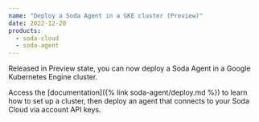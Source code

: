 ```yaml
---
name: "Deploy a Soda Agent in a GKE cluster (Preview)"
date: 2022-12-20
products:
  - soda-cloud
  - soda-agent
---
```


Released in Preview state, you can now deploy a Soda Agent in a Google Kubernetes Engine cluster. 

Access the [documentation]({% link soda-agent/deploy.md %}) to learn how to set up a cluster, then deploy an agent that connects to your Soda Cloud via account API keys. 